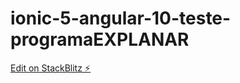 # ionic-5-angular-10-teste-programaEXPLANAR

[Edit on StackBlitz ⚡️](https://stackblitz.com/edit/ionic-5-angular-10-start-template-7xzuty)
